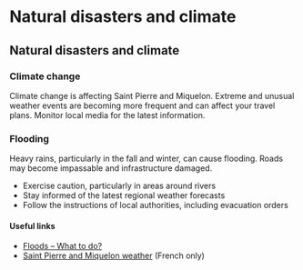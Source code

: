 # Natural disasters and climate

## Natural disasters and climate

### Climate change

Climate change is affecting Saint Pierre and Miquelon. Extreme and unusual weather events are becoming more frequent and can affect your travel plans. Monitor local media for the latest information.

### Flooding

Heavy rains, particularly in the fall and winter, can cause flooding. Roads may become impassable and infrastructure damaged.

* Exercise caution, particularly in areas around rivers
* Stay informed of the latest regional weather forecasts
* Follow the instructions of local authorities, including evacuation orders

#### Useful links

* [Floods – What to do?](https://www.getprepared.gc.ca/cnt/rsrcs/pblctns/flds-wtd/index-en.aspx)
* [Saint Pierre and Miquelon weather](https://meteofrance.pm/fr) (French only)